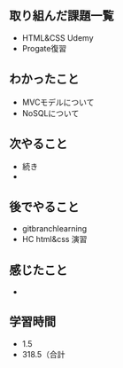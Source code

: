 ## 取り組んだ課題一覧
- HTML&CSS Udemy
- Progate復習
## わかったこと
- MVCモデルについて
- NoSQLについて
## 次やること
- 続き
-
## 後でやること
- gitbranchlearning
- HC html&css 演習
## 感じたこと
- 
## 学習時間
- 1.5
- 318.5（合計